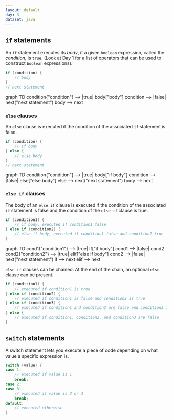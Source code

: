 ```yaml
---
layout: default
day: 3
dataset: java
---
```


## `if` statements
An `if` statement executes its *body*, if a given `boolean` expression, called the *condition*, is `true`.
(Look at Day 1 for a list of operators that can be used to construct `boolean` expressions).

```java
if (condition) {
    // body
}
// next statement
```

<div class="mermaid">
graph TD
condition{"condition"} --> |true| body["body"]
condition --> |false| next("next statement")
body --> next
</div>

### `else` clauses
An `else` clause is executed if the condition of the associated `if` statement is false.

```java
if (condition) {
	// if body
} else {
	// else body
}
// next statement
```

<div class="mermaid">
graph TD
condition{"condition"} --> |true| body["if body"]
condition --> |false| else["else body"]
else --> next("next statement")
body --> next
</div>

### `else if` clauses
The body of an `else if` clause is executed if the condition of the associated `if`
statement is false and the condition of the `else if` clause is true.

```java
if (condition1) {
	// if body, executed if condition1 false
} else if (condition2) {
	// else if body, executed if condition1 false and condition2 true
}
```

<div class="mermaid">
graph TD
cond1{"condition1"} --> |true| if["if body"]
cond1 --> |false| cond2
cond2{"condition2"} --> |true| elif["else if body"]
cond2 --> |false| next("next statement")
if --> next
elif --> next
</div>

`else if` clauses can be chained. At the end of the chain, an optional `else` clause
can be present.

```java
if (condition1) {
	// executed if condition1 is true
} else if (condition2) {
	// executed if condition1 is false and condition2 is true
} else if (condition3) {
	// executed if condition1 and condition2 are false and condition3 is true
} else {
	// executed if condition1, condition2, and condition3 are false
}
```

## `switch` statements
A switch statement lets you execute a piece of code depending on what value a specific
expression is.
```java
switch (value) {
case 1:
    // executed if value is 1
    break;
case 2:
case 3:
    // executed if value is 2 or 3
    break;
default:
    // executed otherwise
}
```
